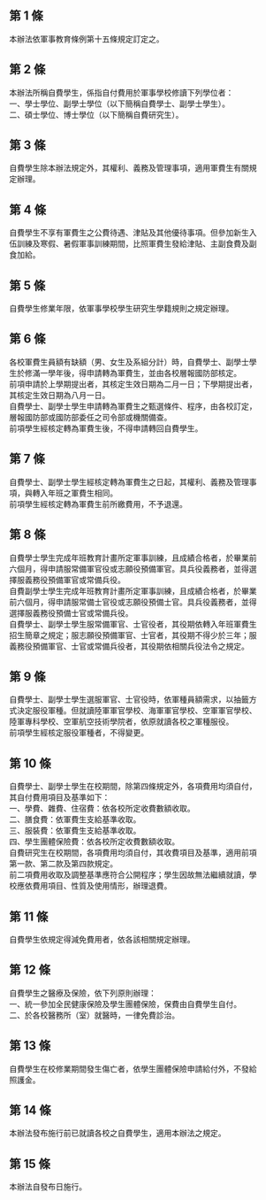 第 1 條
-------
本辦法依軍事教育條例第十五條規定訂定之。

第 2 條
-------
本辦法所稱自費學生，係指自付費用於軍事學校修讀下列學位者：  
一、學士學位、副學士學位（以下簡稱自費學士、副學士學生）。  
二、碩士學位、博士學位（以下簡稱自費研究生）。

第 3 條
-------
自費學生除本辦法規定外，其權利、義務及管理事項，適用軍費生有關規  
定辦理。

第 4 條
-------
自費學生不享有軍費生之公費待遇、津貼及其他優待事項。但參加新生入  
伍訓練及寒假、暑假軍事訓練期間，比照軍費生發給津貼、主副食費及副  
食加給。

第 5 條
-------
自費學生修業年限，依軍事學校學生研究生學籍規則之規定辦理。

第 6 條
-------
各校軍費生員額有缺額（男、女生及系組分計）時，自費學士、副學士學  
生於修滿一學年後，得申請轉為軍費生，並由各校層報國防部核定。  
前項申請於上學期提出者，其核定生效日期為二月一日；下學期提出者，  
其核定生效日期為八月一日。  
自費學士、副學士學生申請轉為軍費生之甄選條件、程序，由各校訂定，  
層報國防部或國防部委任之司令部或機關備查。  
前項學生經核定轉為軍費生後，不得申請轉回自費學生。

第 7 條
-------
自費學士、副學士學生經核定轉為軍費生之日起，其權利、義務及管理事  
項，與轉入年班之軍費生相同。  
前項學生經核定轉為軍費生前所繳費用，不予退還。

第 8 條
-------
自費學士學生完成年班教育計畫所定軍事訓練，且成績合格者，於畢業前  
六個月，得申請服常備軍官役或志願役預備軍官。具兵役義務者，並得選  
擇服義務役預備軍官或常備兵役。  
自費副學士學生完成年班教育計畫所定軍事訓練，且成績合格者，於畢業  
前六個月，得申請服常備士官役或志願役預備士官。具兵役義務者，並得  
選擇服義務役預備士官或常備兵役。  
自費學士、副學士學生服常備軍官、士官役者，其役期依轉入年班軍費生  
招生簡章之規定；服志願役預備軍官、士官者，其役期不得少於三年；服  
義務役預備軍官、士官或常備兵役者，其役期依相關兵役法令之規定。

第 9 條
-------
自費學士、副學士學生選服軍官、士官役時，依軍種員額需求，以抽籤方  
式決定服役軍種。但就讀陸軍軍官學校、海軍軍官學校、空軍軍官學校、  
陸軍專科學校、空軍航空技術學院者，依原就讀各校之軍種服役。  
前項學生經核定服役軍種者，不得變更。

第 10 條
--------
自費學士、副學士學生在校期間，除第四條規定外，各項費用均須自付，  
其自付費用項目及基準如下：  
一、學費、雜費、住宿費：依各校所定收費數額收取。  
二、膳食費：依軍費生支給基準收取。  
三、服裝費：依軍費生支給基準收取。  
四、學生團體保險費：依各校所定收費數額收取。  
自費研究生在校期間，各項費用均須自付，其收費項目及基準，適用前項  
第一款、第二款及第四款規定。  
前二項費用收取及調整基準應符合公開程序；學生因故無法繼續就讀，學  
校應依費用項目、性質及使用情形，辦理退費。

第 11 條
--------
自費學生依規定得減免費用者，依各該相關規定辦理。

第 12 條
--------
自費學生之醫療及保險，依下列原則辦理：  
一、統一參加全民健康保險及學生團體保險，保費由自費學生自付。  
二、於各校醫務所（室）就醫時，一律免費診治。

第 13 條
--------
自費學生在校修業期間發生傷亡者，依學生團體保險申請給付外，不發給  
照護金。

第 14 條
--------
本辦法發布施行前已就讀各校之自費學生，適用本辦法之規定。

第 15 條
--------
本辦法自發布日施行。

